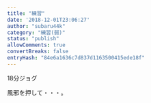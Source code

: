 ```yaml
---
title: "練習"
date: '2018-12-01T23:06:27'
author: "subaru44k"
category: "練習(弱)"
status: "publish"
allowComments: true
convertBreaks: false
entryHash: "84e6a1636c7d837d1163500415ede18f"
---
```

18分ジョグ

風邪を押して・・・。
